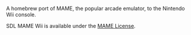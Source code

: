A homebrew port of MAME, the popular arcade emulator, to the Nintendo Wii console.

SDL MAME Wii is available under the [MAME License](http://mamedev.org/license.html).